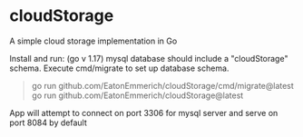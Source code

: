 # cloudStorage
A simple cloud storage implementation in Go

Install and run: (go v 1.17)
mysql database should include a "cloudStorage" schema.
Execute cmd/migrate to set up database schema.
> go run github.com/EatonEmmerich/cloudStorage/cmd/migrate@latest
> go run github.com/EatonEmmerich/cloudStorage@latest

App will attempt to connect on port 3306 for mysql server and serve on port 8084 by default

